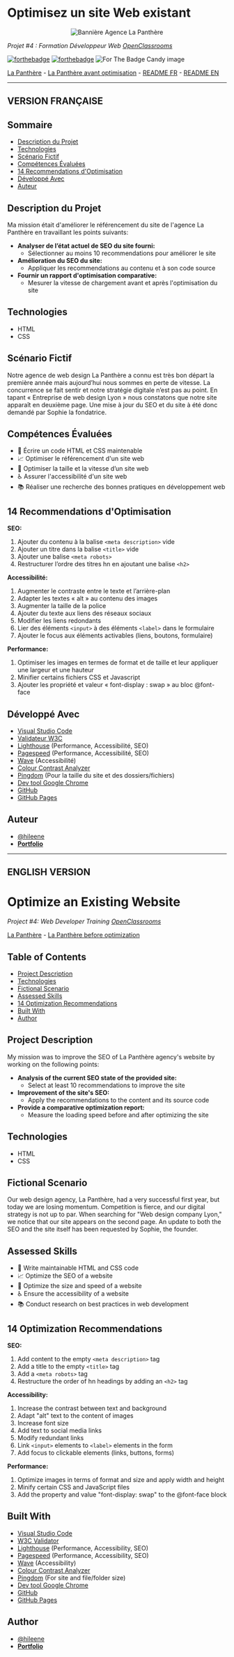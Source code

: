 # Optimisez un site Web existant

<p align="center">
  <img src="/img/banner_la_panthère.png" alt="Bannière Agence La Panthère">
</p>

*Projet #4 : Formation Développeur Web [OpenClassrooms](https://openclassrooms.com/fr/paths/717-developpeur-web)*


[![forthebadge](https://forthebadge.com/images/badges/0-percent-optimized.svg)](https://forthebadge.com) [![forthebadge](https://forthebadge.com/images/badges/uses-git.svg)](https://forthebadge.com) <img src="/img/powered-by-candy.svg" alt="For The Badge Candy image" />

[La Panthère](https://hileene.github.io/BehalalAline_4_25112022/) - [La Panthère avant optimisation](https://hileene.github.io/BehalalAline_4_avant_optimisation/) - <a href="#version-française">README FR</a> - <a href="#english-version">README EN</a>


---
## VERSION FRANÇAISE

## Sommaire

- [Description du Projet](#description-du-projet)
- [Technologies](#technologies)
- [Scénario Fictif](#scénario-fictif)
- [Compétences Évaluées](#compétences-évaluées)
- [14 Recommendations d'Optimisation](#14-recommendations-doptimisation)
- [Développé Avec](#développé-avec)
- [Auteur](#auteur)

## Description du Projet

Ma mission était d'améliorer le référencement du site de l'agence La Panthère en travaillant les points suivants:

- **Analyser de l’état actuel de SEO du site fourni:**
  - Sélectionner au moins 10 recommendations pour améliorer le site
- **Amélioration du SEO du site:**
  - Appliquer les recommendations au contenu et à son code source
- **Fournir un rapport d'optimisation comparative:**
  - Mesurer la vitesse de chargement avant et après l'optimisation du site

## Technologies

- HTML
- CSS

## Scénario Fictif

Notre agence de web design La Panthère a connu est très bon départ la première année mais aujourd’hui nous sommes en perte de vitesse. La concurrence se fait sentir et notre stratégie digitale n’est pas au point. En tapant « Entreprise de web design Lyon » nous constatons que notre site apparaît en deuxième page. Une mise à jour du SEO et du site à été donc demandé par Sophie la fondatrice.

## Compétences Évaluées

- 📝 Écrire un code HTML et CSS maintenable
- 📈 Optimiser le référencement d'un site web
- 🚀 Optimiser la taille et la vitesse d’un site web
- ♿ Assurer l'accessibilité d'un site web
- 📚 Réaliser une recherche des bonnes pratiques en développement web


## 14 Recommendations d'Optimisation

**SEO:**
1. Ajouter du contenu à la balise `<meta description>` vide
2. Ajouter un titre dans la balise `<title>` vide
3. Ajouter une balise `<meta robots>`
4. Restructurer l’ordre des titres hn en ajoutant une balise `<h2>`


**Accessibilité:**
1. Augmenter le contraste entre le texte et l’arrière-plan
2. Adapter les textes « alt » au contenu des images
3. Augmenter la taille de la police
4. Ajouter du texte aux liens des réseaux sociaux
5. Modifier les liens redondants
6. Lier des éléments `<input>` à des éléments `<label>` dans le formulaire
7. Ajouter le focus aux éléments activables (liens, boutons, formulaire)

**Performance:**
1. Optimiser les images en termes de format et de taille et leur appliquer une largeur et une hauteur
2. Minifier certains fichiers CSS et Javascript
3. Ajouter les propriété et valeur « font-display : swap » au bloc @font-face

## Développé Avec

-   [Visual Studio Code](https://code.visualstudio.com/) 
-   [Validateur W3C](https://validator.w3.org/)
-   [Lighthouse](https://chromewebstore.google.com/detail/lighthouse/blipmdconlkpinefehnmjammfjpmpbjk?hl=fr&pli=1) (Performance, Accessibilité, SEO)
-   [Pagespeed](https://pagespeed.web.dev/?hl=fr) (Performance, Accessibilité, SEO)
-   [Wave](https://wave.webaim.org/) (Accessibilité)
-   [Colour Contrast Analyzer](https://developer.paciellogroup.com/color-contrast-checker/)
-   [Pingdom](https://tools.pingdom.com/) (Pour la taille du site et des dossiers/fichiers)
-   [Dev tool Google Chrome](https://developer.chrome.com/)
-   [GitHub](https://github.com/) 
-   [GitHub Pages](https://pages.github.com/)

## Auteur
- [@hileene](https://www.github.com/Hileene) 
- [**Portfolio**](https://portfolio-test.com)

---

## ENGLISH VERSION

# Optimize an Existing Website

*Project #4: Web Developer Training [OpenClassrooms](https://openclassrooms.com/en/paths/717-web-developer)*

[La Panthère](https://hileene.github.io/BehalalAline_4_25112022/) - [La Panthère before optimization](https://hileene.github.io/BehalalAline_4_avant_optimisation/)

## Table of Contents

- [Project Description](#project-description)
- [Technologies](#technologies)
- [Fictional Scenario](#fictional-scenario)
- [Assessed Skills](#assessed-skills)
- [14 Optimization Recommendations](#14-optimization-recommendations)
- [Built With](#built-with)
- [Author](#author)

##  Project Description

My mission was to improve the SEO of La Panthère agency's website by working on the following points:

- **Analysis of the current SEO state of the provided site:**
  - Select at least 10 recommendations to improve the site
- **Improvement of the site's SEO:**
  - Apply the recommendations to the content and its source code
- **Provide a comparative optimization report:**
  - Measure the loading speed before and after optimizing the site

## Technologies

- HTML
- CSS  

## Fictional Scenario

Our web design agency, La Panthère, had a very successful first year, but today we are losing momentum. Competition is fierce, and our digital strategy is not up to par. When searching for "Web design company Lyon," we notice that our site appears on the second page. An update to both the SEO and the site itself has been requested by Sophie, the founder.

## Assessed Skills

- 📝 Write maintainable HTML and CSS code
- 📈 Optimize the SEO of a website
- 🚀 Optimize the size and speed of a website
- ♿ Ensure the accessibility of a website
- 📚 Conduct research on best practices in web development

## 14 Optimization Recommendations

**SEO:**
1. Add content to the empty `<meta description>` tag
2. Add a title to the empty `<title>` tag
3. Add a `<meta robots>` tag
4. Restructure the order of hn headings by adding an `<h2>` tag

**Accessibility:**
1. Increase the contrast between text and background
2. Adapt "alt" text to the content of images
3. Increase font size
4. Add text to social media links
5. Modify redundant links
6. Link `<input>` elements to `<label>` elements in the form
7. Add focus to clickable elements (links, buttons, forms)

**Performance:**
1. Optimize images in terms of format and size and apply width and height
2. Minify certain CSS and JavaScript files
3. Add the property and value "font-display: swap" to the @font-face block

## Built With

- [Visual Studio Code](https://code.visualstudio.com/)
- [W3C Validator](https://validator.w3.org/)
- [Lighthouse](https://chrome.google.com/webstore/detail/lighthouse/blipmdconlkpinefehnmjammfjpmpbjk?hl=en&pli=1) (Performance, Accessibility, SEO)
- [Pagespeed](https://pagespeed.web.dev/?hl=en) (Performance, Accessibility, SEO)
- [Wave](https://wave.webaim.org/) (Accessibility)
- [Colour Contrast Analyzer](https://developer.paciellogroup.com/color-contrast-checker/)
- [Pingdom](https://tools.pingdom.com/) (For site and file/folder size)
- [Dev tool Google Chrome](https://developer.chrome.com/)
- [GitHub](https://github.com/)
- [GitHub Pages](https://pages.github.com/)

## Author

- [@hileene](https://www.github.com/Hileene)
- [**Portfolio**](https://portfolio-test.com)




 